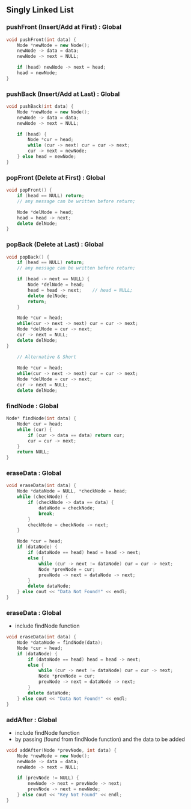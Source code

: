 ## Singly Linked List 

### pushFront (Insert/Add at First) : Global
```cpp
void pushFront(int data) {
    Node *newNode = new Node();
    newNode -> data = data;
    newNode -> next = NULL;

    if (head) newNode -> next = head;
    head = newNode;
}
```

### pushBack (Insert/Add at Last) : Global
```cpp
void pushBack(int data) {
    Node *newNode = new Node();
    newNode -> data = data;
    newNode -> next = NULL;

    if (head) {
        Node *cur = head;
        while (cur -> next) cur = cur -> next;
        cur -> next = newNode;
    } else head = newNode;
}
```

### popFront (Delete at First) : Global
```cpp
void popFront() {
    if (head == NULL) return; 
    // any message can be written before return;

    Node *delNode = head;
    head = head -> next;
    delete delNode;
}
```

### popBack (Delete at Last) : Global
```cpp
void popBack() {
    if (head == NULL) return; 
    // any message can be written before return;

    if (head -> next == NULL) {
        Node *delNode = head;
        head = head -> next;    // head = NULL;
        delete delNode;
        return;
    }

    Node *cur = head;
    while(cur -> next -> next) cur = cur -> next;
    Node *delNode = cur -> next;
    cur -> next = NULL;
    delete delNode;
}
```

```cpp
    // Alternative & Short
    
    Node *cur = head;
    while(cur -> next -> next) cur = cur -> next;
    Node *delNode = cur -> next;
    cur -> next = NULL;
    delete delNode;
```

### findNode : Global
```cpp
Node* findNode(int data) {
    Node* cur = head;
    while (cur) {
        if (cur -> data == data) return cur;
        cur = cur -> next;
    }
    return NULL;
}
```

### eraseData : Global
```cpp
void eraseData(int data) {
    Node *dataNode = NULL, *checkNode = head;
    while (checkNode) {
        if (checkNode -> data == data) {
            dataNode = checkNode;
            break;
        }
        checkNode = checkNode -> next;
    }

    Node *cur = head;
    if (dataNode) {
        if (dataNode == head) head = head -> next; 
        else {
            while (cur -> next != dataNode) cur = cur -> next;
            Node *prevNode = cur;
            prevNode -> next = dataNode -> next;
        }
        delete dataNode;
    } else cout << "Data Not Found!" << endl;
}
```

### eraseData : Global
- include findNode function
```cpp
void eraseData(int data) {
    Node *dataNode = findNode(data);
    Node *cur = head;
    if (dataNode) {
        if (dataNode == head) head = head -> next; 
        else {
            while (cur -> next != dataNode) cur = cur -> next;
            Node *prevNode = cur;
            prevNode -> next = dataNode -> next;
        }
        delete dataNode;
    } else cout << "Data Not Found!" << endl;
}
```

### addAfter : Global
- include findNode function
- by passing (found from findNode function) and the data to be added
```cpp
void addAfter(Node *prevNode, int data) {
    Node *newNode = new Node();
    newNode -> data = data;
    newNode -> next = NULL;

    if (prevNode != NULL) {
        newNode -> next = prevNode -> next;
        prevNode -> next = newNode;
    } else cout << "Key Not Found" << endl;
}
```
